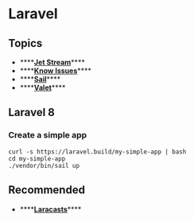 # Laravel

## Topics

* \*\*\*\*[**Jet Stream**](jet-stream.md)\*\*\*\*
* \*\*\*\*[**Know Issues**](known-issues-1.md)\*\*\*\*
* \*\*\*\*[**Sail**](sail.md)\*\*\*\*
* \*\*\*\*[**Valet**](valet.md)\*\*\*\*

## Laravel 8

### Create a simple app

```text
curl -s https://laravel.build/my-simple-app | bash
cd my-simple-app
./vendor/bin/sail up
```

## Recommended

* \*\*\*\*[**Laracasts**](https://laracasts.com)\*\*\*\*



